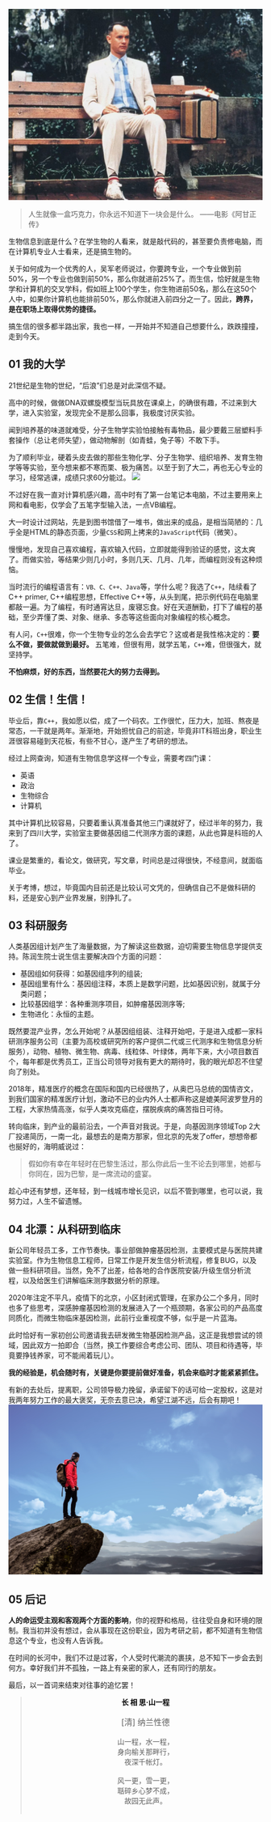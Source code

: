 ![](img/1.forrest_gump.jpg)

>人生就像一盒巧克力，你永远不知道下一块会是什么。
                                                                              ——电影《阿甘正传》

生物信息到底是什么？在学生物的人看来，就是敲代码的，甚至要负责修电脑，而在计算机专业人士看来，还是搞生物的。

关于如何成为一个优秀的人，吴军老师说过，你要跨专业，一个专业做到前50%，另一个专业也做到前50%，那么你就进前25%了。而生信，恰好就是生物学和计算机的交叉学科，假如班上100个学生，你生物进前50名，那么在这50个人中，如果你计算机也能排前50%，那么你就进入前四分之一了。因此，**跨界，是在职场上取得优势的捷径。**

搞生信的很多都半路出家，我也一样，一开始并不知道自己想要什么，跌跌撞撞，走到今天。

## 01 我的大学
21世纪是生物的世纪，“后浪”们总是对此深信不疑。

高中的时候，做做DNA双螺旋模型当玩具放在课桌上，的确很有趣，不过来到大学，进入实验室，发现完全不是那么回事，我极度讨厌实验。

闻到培养基的味道就难受，分子生物学实验怕接触有毒物品，最少要戴三层塑料手套操作（总让老师失望），做动物解剖（如青蛙，兔子等）不敢下手。

为了顺利毕业，硬着头皮去做的那些生物化学、分子生物学、组织培养、发育生物学等等实验，至今想来都不寒而栗、极为痛苦。以至于到了大二，再也无心专业的学习，经常逃课，成绩只求60分能过。
![](img/1.go_crazy.jpg)

不过好在我一直对计算机感兴趣，高中时有了第一台笔记本电脑，不过主要用来上网和看电影，仅学会了五笔字型输入法，一点VB编程。

大一时设计过网站，先是到图书馆借了一堆书，做出来的成品，是相当简陋的：几乎全是HTML的静态页面，少量`CSS`和网上拷来的`JavaScript`代码（微笑）。

慢慢地，发现自己喜欢编程，喜欢输入代码，立即就能得到验证的感觉，这太爽了。而做实验，等结果少则几小时，多则几天、几月、几年，而编程则没有这种烦恼。

当时流行的编程语言有：`VB、C、C++、Java`等，学什么呢？我选了`C++`，陆续看了C++ primer, C++编程思想，Effective C++等，从头到尾，把示例代码在电脑里都敲一遍。为了编程，有时通宵达旦，废寝忘食。好在天道酬勤，打下了编程的基础，至少弄懂了类、对象、继承、多态等这些面向对象编程的核心概念。

有人问，`C++`很难，你一个生物专业的怎么会去学它？这或者是我性格决定的：**要么不做，要做就做到最好。** 五笔难，但很有用，就学五笔，`C++`难，但很强大，就坚持学。

**不怕麻烦，好的东西，当然要花大的努力去得到。**

## 02 生信！生信！
毕业后，靠`C++`，我如愿以偿，成了一个码农。工作很忙，压力大，加班、熬夜是常态，一干就是两年。渐渐地，开始担忧自己的前途，毕竟非IT科班出身，职业生涯很容易碰到天花板，有些不甘心，遂产生了考研的想法。

经过上网查询，知道有生物信息学这样一个专业，需要考四门课：

- 英语
- 政治
- 生物综合
- 计算机

其中计算机比较容易，只要着重认真准备其他三门课就好了，经过半年的努力，我来到了四川大学，实验室主要做基因组二代测序方面的课题，从此也算是科班的人了。

课业是繁重的，看论文，做研究，写文章，时间总是过得很快，不经意间，就面临毕业。

关于考博，想过，毕竟国内目前还是比较认可文凭的，但确信自己不是做科研的料，还是安心到产业界发展，别挣扎了。

## 03 科研服务
人类基因组计划产生了海量数据，为了解读这些数据，迫切需要生物信息学提供支持。陈润生院士说生信主要解决四个方面的问题：

- 基因组如何获得：如基因组序列的组装;
- 基因组里有什么：基因组注释，本质上是数学问题，比如基因识别，就属于分类问题；
- 比较基因组学：各种重测序项目，如肿瘤基因测序等;
- 生物进化：永恒的主题。

既然要混产业界，怎么开始呢？从基因组组装、注释开始吧，于是进入成都一家科研测序服务公司（主要为高校或研究所的客户提供二代或三代测序和生物信息分析服务），动物、植物、微生物、病毒、线粒体、叶绿体，两年下来，大小项目数百个，每年都是优秀员工，正当公司领导对我有更大的期待时，我的眼光却忍不住望向了别处。

2018年，精准医疗的概念在国际和国内已经很热了，从奥巴马总统的国情咨文，到我们国家的精准医疗计划，激动不已的业内外人士都声称这是媲美阿波罗登月的工程，大家热情高涨，似乎人类攻克癌症，摆脱疾病的痛苦指日可待。

转向临床，到产业的最前沿去，一个声音对我说。于是，向基因测序领域Top 2大厂投递简历，一南一北，最想去的是南方那家，但北京的先发了offer，想想帝都也挻好的，海明威说过：
>假如你有幸在年轻时在巴黎生活过，那么你此后一生不论去到哪里，她都与你同在，因为巴黎，是一席流动的盛宴。

趁心中还有梦想，还年轻，到一线城市增长见识，以后不管到哪里，也可以说，我努力过，人生不留遗憾。

## 04 北漂：从科研到临床
新公司年轻员工多，工作节奏快。事业部做肿瘤基因检测，主要模式是与医院共建实验室。作为生物信息工程师，日常工作是开发生信分析流程，修复BUG，以及做一些科研项目。当然，免不了出差，给各地的合作医院安装/升级生信分析流程，以及给医生们讲解临床测序数据分析的原理。

2020年注定不平凡，疫情下的北京，小区封闭式管理，在家办公二个多月，同时也多了些思考，深感肿瘤基因检测的发展进入了一个瓶颈期，各家公司的产品高度同质化，而微生物临床基因检测，此前行业重视度不够，似乎是一片蓝海。

此时恰好有一家初创公司邀请我去研发微生物基因检测产品，这正是我想尝试的领域，因此双方一拍即合（当然，换工作要综合考虑公司、团队、项目和待遇等，毕竟要挣钱养家，可不能闹着玩儿）。

**我的经验是，机会随时有，关键是你要提前做好准备，机会来临时才能紧紧抓住。**

有新的去处后，提离职，公司领导极力挽留，承诺留下的话可给一定股权，这是对我两年努力工作的最大褒奖，无奈去意已决，希望江湖不远，后会有期吧！
![](img/1.jianghu.jpg)


## 05 后记
**人的命运受主观和客观两个方面的影响**，你的视野和格局，往往受自身和环境的限制。我当初并没有想过，会从事现在这份职业，因为考研之前，都不知道有生物信息这个专业，也没有人告诉我。

在时间的长河中，我们不过是过客，个人受时代潮流的裹挟，总不知下一步会去到何方。幸好我们并不孤独，一路上有亲密的家人，还有同行的朋友。

最后，以一首词来结束对往事的追忆罢！

>**<center><font color=black>长 相 思·山一程</font></center>**
  <br> <center><font size=3>[清] 纳兰性德</font></center><br>
    <center>山一程，水一程，<br>
    身向榆关那畔行，<br>
    夜深千帐灯。<br><br>
    风一更，雪一更，<br>
    聒碎乡心梦不成，<br>
    故园无此声。<br><br></center>


